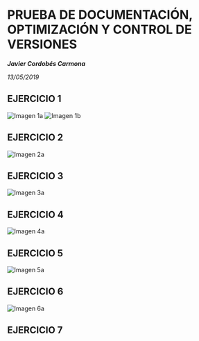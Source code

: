 # PRUEBA DE DOCUMENTACIÓN, OPTIMIZACIÓN Y CONTROL DE VERSIONES

***Javier Cordobés Carmona***

*13/05/2019*

## EJERCICIO 1
![Imagen 1a](/home/usuario/NetBeansProjects/zoo/img/1a.png)
![Imagen 1b](/home/usuario/NetBeansProjects/zoo/img/1b.png)

## EJERCICIO 2
![Imagen 2a](/home/usuario/NetBeansProjects/zoo/img/2a.png)
## EJERCICIO 3
![Imagen 3a](/home/usuario/NetBeansProjects/zoo/img/3a.png)
## EJERCICIO 4
![Imagen 4a](/home/usuario/NetBeansProjects/zoo/img/4a.png)
## EJERCICIO 5
![Imagen 5a](/home/usuario/NetBeansProjects/zoo/img/5a.png)
## EJERCICIO 6
![Imagen 6a](/home/usuario/NetBeansProjects/zoo/img/6a.png)
## EJERCICIO 7

